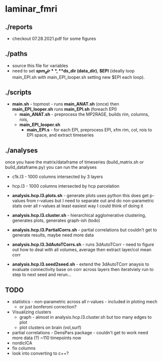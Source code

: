 # laminar_fmri

## ./reports 
* checkout 07.28.2021.pdf for some figures 

## ./paths 
* source this file for variables 
* need to set **$spm_dir**, **$ds_dir (data_dir)**, **$EPI** (ideally loop main_EPI.sh with main_EPI_looper.sh setting new $EPI each loop). 


## ./scripts 
* **main.sh** - topmost - runs **main_ANAT.sh** (once) then **main_EPI_looper.sh** runs **main_EPI.sh** (foreach EPI)
  * **main_ANAT.sh** - preprocess the MP2RAGE, builds rim, columns, rois, 
  * **main_EPI_looper.sh**
    * **main_EPI.s** - for each EPI, preprocess EPI, xfm rim, col, rois to EPI space, and extract timeseries



## ./analyses 
once you have the matrix/dataframe of timeseries (build_matrix.sh or build_dataframe.py) you can run the analyses 
* c1k.l3 - 1000 columns intersected by 3 layers 
* hcp.l3 - 1000 columns intersected by hcp parcelation 

* **analysis.hcp.l3.plots.sh** - generate plots uses python this does get p-values from r-values but I need to separate out and do non-parametric stats over all r-values at least easiest way I could think of doing it

* **analysis.hcp.l3.cluster.sh** - hierarchical agglomerative clustering, generates plots, generates graph-ish (todo)

* **analysis.hcp.l3.PartialCorrs.sh** - partial correlations but couldn't get to generate results, maybe need more data

* **analysis.hcp.l3.3dAutoTCorrs.sh** - runs 3dAutoTCorr - need to figure out how to deal with all volumes, average then extract layer/col mean corr

* **analysis.hcp.l3.seed2seed.sh** - extend the 3dAutoTCorr anaysis to evaluate connectivity base on corr across layers then iteratviely run to step to next seed and rerun...




## TODO
* statistics - non-parametric across all r-values - included in ploting mech
  * or just bonferoni correction? 
* Visualizing clusters
  * graph - almost in analysis.hcp.l3.cluster.sh but too many edges to plot
  * plot clusters on brain (vol,surf) 
* partial correlations - DensPars package - couldn't get to work need more data (?) ~110 timepoints now
* nordicICA
* fix columns 
* look into converting to c++?

